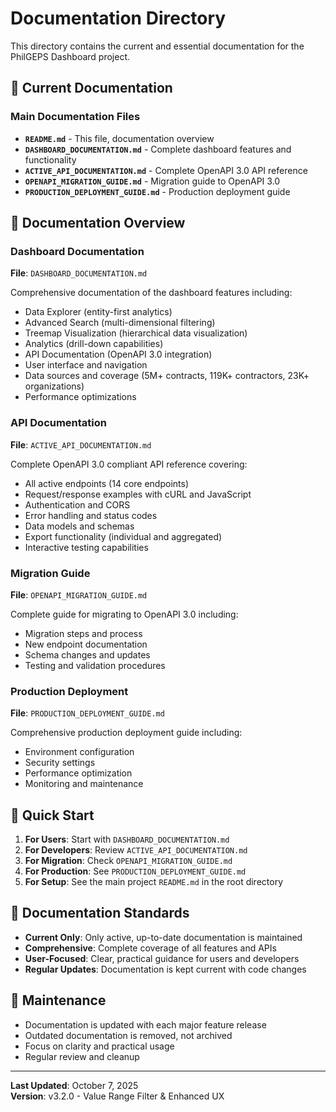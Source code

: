 # Documentation Directory

This directory contains the current and essential documentation for the PhilGEPS Dashboard project.

## 📁 Current Documentation

### Main Documentation Files

- **`README.md`** - This file, documentation overview
- **`DASHBOARD_DOCUMENTATION.md`** - Complete dashboard features and functionality
- **`ACTIVE_API_DOCUMENTATION.md`** - Complete OpenAPI 3.0 API reference
- **`OPENAPI_MIGRATION_GUIDE.md`** - Migration guide to OpenAPI 3.0
- **`PRODUCTION_DEPLOYMENT_GUIDE.md`** - Production deployment guide

## 🎯 Documentation Overview

### Dashboard Documentation
**File**: `DASHBOARD_DOCUMENTATION.md`

Comprehensive documentation of the dashboard features including:
- Data Explorer (entity-first analytics)
- Advanced Search (multi-dimensional filtering)
- Treemap Visualization (hierarchical data visualization)
- Analytics (drill-down capabilities)
- API Documentation (OpenAPI 3.0 integration)
- User interface and navigation
- Data sources and coverage (5M+ contracts, 119K+ contractors, 23K+ organizations)
- Performance optimizations

### API Documentation
**File**: `ACTIVE_API_DOCUMENTATION.md`

Complete OpenAPI 3.0 compliant API reference covering:
- All active endpoints (14 core endpoints)
- Request/response examples with cURL and JavaScript
- Authentication and CORS
- Error handling and status codes
- Data models and schemas
- Export functionality (individual and aggregated)
- Interactive testing capabilities

### Migration Guide
**File**: `OPENAPI_MIGRATION_GUIDE.md`

Complete guide for migrating to OpenAPI 3.0 including:
- Migration steps and process
- New endpoint documentation
- Schema changes and updates
- Testing and validation procedures

### Production Deployment
**File**: `PRODUCTION_DEPLOYMENT_GUIDE.md`

Comprehensive production deployment guide including:
- Environment configuration
- Security settings
- Performance optimization
- Monitoring and maintenance

## 🚀 Quick Start

1. **For Users**: Start with `DASHBOARD_DOCUMENTATION.md`
2. **For Developers**: Review `ACTIVE_API_DOCUMENTATION.md`
3. **For Migration**: Check `OPENAPI_MIGRATION_GUIDE.md`
4. **For Production**: See `PRODUCTION_DEPLOYMENT_GUIDE.md`
5. **For Setup**: See the main project `README.md` in the root directory

## 📝 Documentation Standards

- **Current Only**: Only active, up-to-date documentation is maintained
- **Comprehensive**: Complete coverage of all features and APIs
- **User-Focused**: Clear, practical guidance for users and developers
- **Regular Updates**: Documentation is kept current with code changes

## 🔧 Maintenance

- Documentation is updated with each major feature release
- Outdated documentation is removed, not archived
- Focus on clarity and practical usage
- Regular review and cleanup

---

**Last Updated**: October 7, 2025  
**Version**: v3.2.0 - Value Range Filter & Enhanced UX